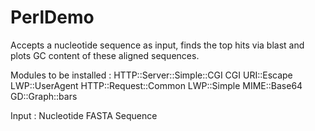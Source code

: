 # PerlDemo

Accepts a nucleotide sequence as input, finds the top hits via blast
and plots GC content of these aligned sequences.

Modules to be installed :
HTTP::Server::Simple::CGI
CGI
URI::Escape
LWP::UserAgent
HTTP::Request::Common
LWP::Simple
MIME::Base64
GD::Graph::bars

Input :
Nucleotide FASTA Sequence

